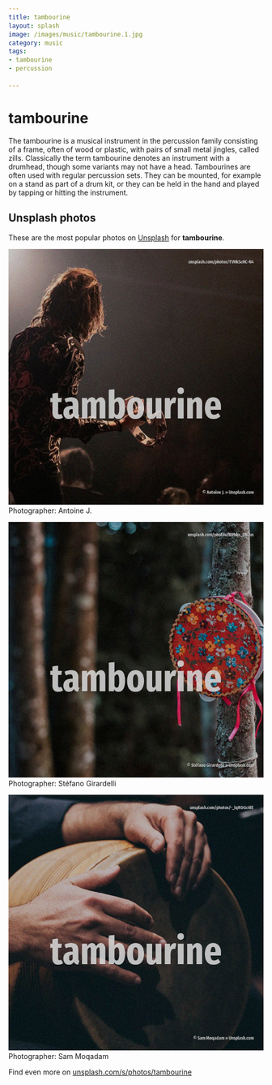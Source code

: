 ```yaml
---
title: tambourine
layout: splash
image: /images/music/tambourine.1.jpg
category: music
tags:
- tambourine
- percussion

---
```

# tambourine

The tambourine is a musical instrument in the percussion family consisting of a frame, often of 
wood or plastic, with pairs of small metal jingles, called zills.
Classically the term tambourine denotes an instrument with a drumhead, though some variants may not 
have a head.
Tambourines are often used with regular percussion sets.
They can be mounted, for example on a stand as part of a drum kit, or they can be held in the hand 
and played by tapping or hitting the instrument.

 
## Unsplash photos
These are the most popular photos on [Unsplash](https://unsplash.com) for **tambourine**.
 
![tambourine](/images/music/tambourine.1.jpg)
Photographer:  Antoine J.
 
![tambourine](/images/music/tambourine.2.jpg)
Photographer:  Stéfano Girardelli
 
![tambourine](/images/music/tambourine.3.jpg)
Photographer:  Sam Moqadam
 
Find even more on [unsplash.com/s/photos/tambourine](https://unsplash.com/s/photos/tambourine)
 
